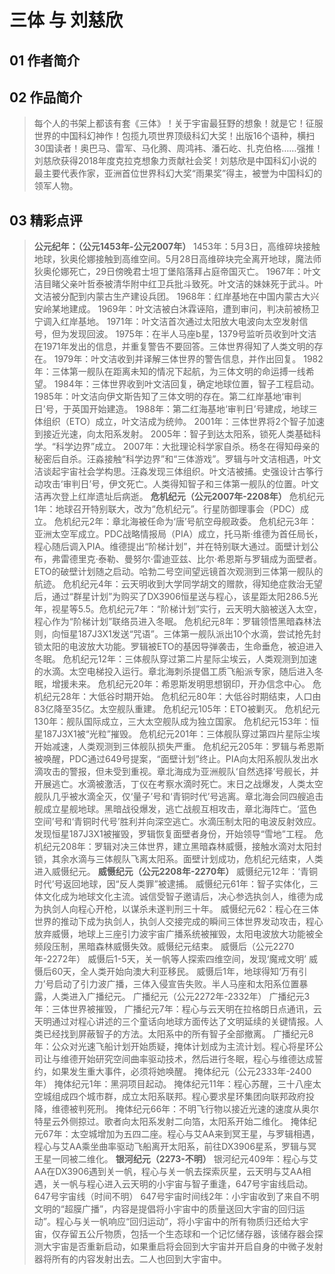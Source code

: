 # 三体 与 刘慈欣


## 01 作者简介


## 02 作品简介
> 每个人的书架上都该有套《三体》！关于宇宙最狂野的想象！就是它！征服世界的中国科幻神作！包揽九项世界顶级科幻大奖！出版16个语种，横扫30国读者！奥巴马、雷军、马化腾、周鸿袆、潘石屹、扎克伯格……强推！刘慈欣获得2018年度克拉克想象力贡献社会奖！刘慈欣是中国科幻小说的最主要代表作家，亚洲首位世界科幻大奖“雨果奖”得主，被誉为中国科幻的领军人物。

## 03 精彩点评
> **公元纪年：（公元1453年-公元2007年）**
> 1453年：5月3日，高维碎块接触地球，狄奥伦娜接触到高维空间。5月28日高维碎块完全离开地球，魔法师狄奥伦娜死亡，29日傍晚君士坦丁堡陷落拜占庭帝国灭亡。
> 1967年：叶文洁目睹父亲叶哲泰被清华附中红卫兵批斗致死。叶文洁的妹妹死于武斗。叶文洁被分配到内蒙古生产建设兵团。
> 1968年：红岸基地在中国内蒙古大兴安岭某地建成。
> 1969年：叶文洁被白沐霖诬陷，遭到审问，判决前被杨卫宁调入红岸基地。
> 1971年：叶文洁首次通过太阳放大电波向太空发射信号，但为发现回波。
> 1975年：在半人马座b星，1379号监听员收到叶文洁在1971年发出的信息，并重复警告不要回答。三体世界得知了人类文明的存在。
> 1979年：叶文洁收到并译解三体世界的警告信息，并作出回复。
> 1982年：三体第一舰队在距离未知的情况下起航，为三体文明的命运搏一线希望。
> 1984年：三体世界收到叶文洁回复，确定地球位置，智子工程启动。
> 1985年：叶文洁向伊文斯告知了三体文明的存在。第二红岸基地‘审判日’号，于英国开始建造。
> 1988年：第二红海基地‘审判日’号建成，地球三体组织（ETO）成立，叶文洁成为统帅。
> 2001年：三体世界将2个智子加速到接近光速，向太阳系发射。
> 2005年：智子到达太阳系，锁死人类基础科学。“科学边界”成立。
> 2007年：大批理论科学家自杀。杨冬在得知母亲的秘密后自杀。汪淼接触“科学边界”和“三体游戏”。罗辑与叶文洁相遇，叶文洁谈起宇宙社会学构思。汪淼发现三体组织。叶文洁被捕。史强设计古筝行动攻击‘审判日’号，伊文死亡。人类得知智子和三体第一舰队的位置。叶文洁再次登上红岸遗址后病逝。
> **危机纪元（公元2007年-2208年）**
> 危机纪元1年：地球召开特别联大，改为“危机纪元”。行星防御理事会（PDC）成立。
> 危机纪元2年：章北海被任命为‘唐’号航空母舰政委。
> 危机纪元3年：亚洲太空军成立。PDC战略情报局（PIA）成立，托马斯·维德为首任局长，程心随后调入PIA。维德提出“阶梯计划”，并在特别联大通过。面壁计划公布，弗雷德里克·泰勒、曼努尔·雷迪亚兹、比尔·希恩斯与罗辑成为面壁者。ETO的破壁计划随之启动。哈勃二号空间望远镜首次观测到三体第一舰队的航迹。
> 危机纪元4年：云天明收到大学同学胡文的赠款，得知绝症救治无望后，通过“群星计划”为购买了DX3906恒星送与程心，该星距太阳286.5光年，视星等5.5。危机纪元7年：“阶梯计划”实行，云天明大脑被送入太空，程心作为“阶梯计划”联络员进入冬眠。
> 危机纪元8年：罗辑领悟黑暗森林法则，向恒星187J3X1发送“咒语”。三体第一舰队派出10个水滴，尝试抢先封锁太阳的电波放大功能。罗辑被ETO的基因导弹袭击，生命垂危，被迫进入冬眠。
> 危机纪元12年：三体舰队穿过第二片星际尘埃云，人类观测到加速的水滴。太空电梯投入运行。章北海刺杀提倡工质飞船派专家，随后进入冬眠，增援未来。
> 危机纪元20年：希恩斯发明思想钢印，开办信念中心。
> 危机纪元28年：大低谷时期开始。
> 危机纪元80年：大低谷时期结束，人口由83亿降至35亿。太空舰队重建。
> 危机纪元105年：ETO被剿灭。
> 危机纪元130年：舰队国际成立，三大太空舰队成为独立国家。
> 危机纪元153年：恒星187J3X1被“光粒”摧毁。
> 危机纪元201年：三体舰队穿过第四片星际尘埃开始减速，人类观测到三体舰队损失严重。
> 危机纪元205年：罗辑与希恩斯被唤醒，PDC通过649号提案，“面壁计划”终止。PIA向太阳系舰队发出水滴攻击的警报，但未受到重视。章北海成为亚洲舰队‘自然选择’号舰长，并开展逃亡。水滴被激活，丁仪在考察水滴时死亡。末日之战爆发，人类太空舰队几乎被水滴全灭，仅‘量子’号和‘青铜时代’号逃离。章北海会同四艘追击舰成立星舰地球。黑暗战役爆发，逃亡战舰互相攻击，章北海阵亡。‘蓝色空间’号和‘青铜时代号’胜利并向深空逃亡。水滴压制太阳的电波反射效应。发现恒星187J3X1被摧毁，罗辑恢复面壁者身份，开始领导“雪地”工程。
> 危机纪元208年：罗辑对决三体世界，建立黑暗森林威慑，接触水滴对太阳封锁，其余水滴与三体舰队飞离太阳系。面壁计划成功，危机纪元结束，人类进入威慑纪元。
> **威慑纪元（公元2208年-2270年）**
> 威慑纪元12年：‘青铜时代’号返回地球，因“反人类罪”被逮捕。
> 威慑纪元61年：智子实体化，三体文化成为地球文化主流。诚信受智子邀请后，决心参选执剑人，维德为成为执剑人向程心开枪，以谋杀未遂判刑三十年。
> 威慑纪元62：程心在三体世界的推动下成为执剑人，执剑人交接完成的瞬间三体世界发动攻击，程心放弃威慑，地球上三座引力波宇宙广播系统被摧毁，太阳电波放大功能被全频段压制，黑暗森林威慑失效。威慑纪元结束。
> 威慑后（公元2270年-2272年）
> 威慑后1-5天，关一帆等人探索四维空间，发现‘魔戒文明’
> 威慑后60天，全人类开始向澳大利亚移民。
> 威慑后1年，地球得知‘万有引力’号启动了引力波广播，三体入侵宣告失败。半人马座和太阳系位置暴露，人类进入广播纪元。
> 广播纪元（公元2272年-2332年）
> 广播纪元3年：三体世界被摧毁，
> 广播纪元7年：程心与云天明在拉格朗日点通讯，云天明通过对程心讲述的三个童话向地球方面传达了文明延续的关键情报。人类已经找到屏蔽智子的方法。太阳系中的所有智子全部撤离。
> 广播纪元8年：公众对光速飞船计划开始质疑，掩体计划成为主流计划。程心将星环公司让与维德开始研究空间曲率驱动技术，然后进行冬眠，程心与维德达成誓约，如果发生重大事件，必须将她唤醒。
> 掩体纪元（公元2333年-2400年）
> 掩体纪元1年：黑洞项目起动。
> 掩体纪元11年：程心苏醒，三十八座太空城组成四个城市群，成立太阳系联邦。程心要求星环集团向联邦政府投降，维德被判死刑。
> 掩体纪元66年：不明飞行物以接近光速的速度从奥尔特星云外侧掠过。歌者向太阳系发射二向箔，太阳系开始二维化。
> 掩体纪元67年：太空城增加为五四二座。程心与艾AA来到冥王星，与罗辑相遇，程心与艾AA乘坐曲率驱动飞船离开太阳系，前往DX3906星系，罗辑与冥王星一同被二维化。
> **银河纪元（2273-不明）**
> 银河纪元409年：程心与艾AA在DX3906遇到关一帆，程心与关一帆去探索灰星，云天明与艾AA相遇，关一帆与程心进入云天明的小宇宙与智子重逢，647号宇宙线启动。
> 647号宇宙线（时间不明）
> 647号宇宙时间线2年：小宇宙收到了来自不明文明的“超膜广播”，内容是提倡将小宇宙中的质量送回大宇宙的回归运动”。程心与关一帆响应“回归运动”，将小宇宙中的所有物质归还给大宇宙，仅存留五公斤物质，包括一个生态球和一个记忆储存器，该储存器会探测大宇宙是否重新启动，如果重启将会回到大宇宙并开启自身的中微子发射器将所有的内容发射出去。二人也回到大宇宙中。
